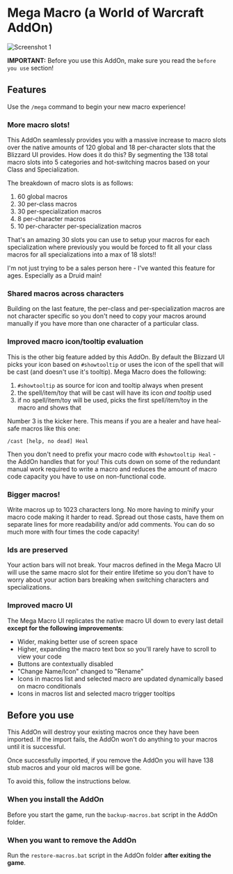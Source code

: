 # Mega Macro (a World of Warcraft AddOn)

![Screenshot 1](https://raw.githubusercontent.com/Sellorio/mega-macro/master/Screenshot1.png)

**IMPORTANT:** Before you use this AddOn, make sure you read the `before you use` section!

## Features

Use the `/mega` command to begin your new macro experience!

### More macro slots!

This AddOn seamlessly provides you with a massive increase to macro slots over the native amounts of
120 global and 18 per-character slots that the Blizzard UI provides. How does it do this? By segmenting
the 138 total macro slots into 5 categories and hot-switching macros based on your Class and Specialization.

The breakdown of macro slots is as follows:

1. 60 global macros
2. 30 per-class macros
3. 30 per-specialization macros
4. 8 per-character macros
5. 10 per-character per-specialization macros

That's an amazing 30 slots you can use to setup your macros for each specialization where previously you
would be forced to fit all your class macros for all specializations into a max of 18 slots!!

I'm not just trying to be a sales person here - I've wanted this feature for ages. Especially as a Druid
main!

### Shared macros across characters

Building on the last feature, the per-class and per-specialization macros are not character specific so
you don't need to copy your macros around manually if you have more than one character of a particular
class.

### Improved macro icon/tooltip evaluation

This is the other big feature added by this AddOn. By default the Blizzard UI picks your icon based on
`#showtooltip` or uses the icon of the spell that will be cast (and doesn't use it's tooltip). Mega Macro
does the following:

1. `#showtooltip` as source for icon and tooltip always when present
2. the spell/item/toy that will be cast will have its icon _and tooltip_ used
3. if no spell/item/toy will be used, picks the first spell/item/toy in the macro and shows that

Number 3 is the kicker here. This means if you are a healer and have heal-safe macros like this one:

```
/cast [help, no dead] Heal
```

Then you don't need to prefix your macro code with `#showtooltip Heal` - the AddOn handles that for you! This
cuts down on some of the redundant manual work required to write a macro and reduces the amount of macro code
capacity you have to use on non-functional code.

### Bigger macros!

Write macros up to 1023 characters long. No more having to minify your macro code making it harder to
read. Spread out those casts, have them on separate lines for more readability and/or add comments. You can do
so much more with four times the code capacity!

### Ids are preserved

Your action bars will not break. Your macros defined in the Mega Macro UI will use the same macro slot
for their entire lifetime so you don't have to worry about your action bars breaking when switching
characters and specializations.

### Improved macro UI

The Mega Macro UI replicates the native macro UI down to every last detail **except for the following**
**improvements**:

* Wider, making better use of screen space
* Higher, expanding the macro text box so you'll rarely have to scroll to view your code
* Buttons are contextually disabled
* "Change Name/Icon" changed to "Rename"
* Icons in macros list and selected macro are updated dynamically based on macro conditionals
* Icons in macros list and selected macro trigger tooltips

## Before you use

This AddOn will destroy your existing macros once they have been imported. If the import fails, the AddOn
won't do anything to your macros until it is successful.

Once successfully imported, if you remove the AddOn you will have 138 stub macros and your old macros will
be gone.

To avoid this, follow the instructions below.

### When you install the AddOn

Before you start the game, run the `backup-macros.bat` script in the AddOn folder.

### When you want to remove the AddOn

Run the `restore-macros.bat` script in the AddOn folder **after exiting the game**.